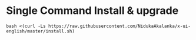 # Single Command Install & upgrade

````
bash <(curl -Ls https://raw.githubusercontent.com/NidukaAkalanka/x-ui-english/master/install.sh)
````
